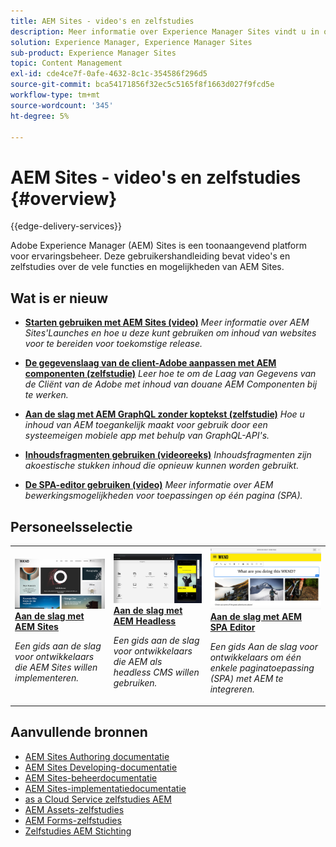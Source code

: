 ```yaml
---
title: AEM Sites - video's en zelfstudies
description: Meer informatie over Experience Manager Sites vindt u in onze video's en zelfstudies. Ontdek het personeelsbestand en de nieuwe functies in AEM Sites.
solution: Experience Manager, Experience Manager Sites
sub-product: Experience Manager Sites
topic: Content Management
exl-id: cde4ce7f-0afe-4632-8c1c-354586f296d5
source-git-commit: bca54171856f32ec5c5165f8f1663d027f9fcd5e
workflow-type: tm+mt
source-wordcount: '345'
ht-degree: 5%

---
```


# AEM Sites - video&#39;s en zelfstudies {#overview}

{{edge-delivery-services}}

Adobe Experience Manager (AEM) Sites is een toonaangevend platform voor ervaringsbeheer. Deze gebruikershandleiding bevat video&#39;s en zelfstudies over de vele functies en mogelijkheden van AEM Sites.


<div id="whats-new-section">

## Wat is er nieuw

* **[Starten gebruiken met AEM Sites (video)](./page-authoring/launches.md)**
  *Meer informatie over AEM Sites&#39;Launches en hoe u deze kunt gebruiken om inhoud van websites voor te bereiden voor toekomstige release.*

* **[De gegevenslaag van de client-Adobe aanpassen met AEM componenten (zelfstudie)](./integrations/adobe-client-data-layer/data-layer-customize.md)**
  *Leer hoe te om de Laag van Gegevens van de Cliënt van de Adobe met inhoud van douane AEM Componenten bij te werken.*

* **[Aan de slag met AEM GraphQL zonder koptekst (zelfstudie)](https://experienceleague.adobe.com/docs/experience-manager-learn/getting-started-with-aem-headless/graphql/overview.html)**
  *Hoe u inhoud van AEM toegankelijk maakt voor gebruik door een systeemeigen mobiele app met behulp van GraphQL-API&#39;s.*

* **[Inhoudsfragmenten gebruiken (videoreeks)](./content-fragments/content-fragments-feature-video-use.md)**
  *Inhoudsfragmenten zijn akoestische stukken inhoud die opnieuw kunnen worden gebruikt.*

* **[De SPA-editor gebruiken (video)](./spa-editor/spa-editor-framework-feature-video-use.md)**
  *Meer informatie over AEM bewerkingsmogelijkheden voor toepassingen op één pagina (SPA).*

</div>

<div id="recs-overview-body-1"></div>
<div id="recs-overview-body-2"></div>
<div id="recs-overview-body-3"></div>
<div id="recs-overview-body-4"></div>
<div id="recs-overview-body-5"></div>
<div id="recs-overview-body-6"></div>

<div id="staff-picks-section">

## Personeelsselectie

<table>
<tr>
  <td>
    <a href="https://experienceleague.adobe.com/docs/experience-manager-learn/getting-started-wknd-tutorial-develop/overview.html">
      <img alt="Aan de slag met AEM Sites - WKND-tutorial" src="./assets/aem-wknd-tutorial.png" />
    </a>
    <div>
      <a href="https://experienceleague.adobe.com/docs/experience-manager-learn/getting-started-wknd-tutorial-develop/overview.html">
    <strong>Aan de slag met AEM Sites</strong>
    </a>
    </div>
    <p>
    <em>Een gids aan de slag voor ontwikkelaars die AEM Sites willen implementeren.</em>
    <p>
  </td>
  <td>
    <a href="https://experienceleague.adobe.com/docs/experience-manager-learn/getting-started-with-aem-headless/overview.html">
    <img alt="Aan de slag met AEM Headless" src="./assets/aem-headless-tutorial.png" />
    </a>
    <div>
    <a href="https://experienceleague.adobe.com/docs/experience-manager-learn/getting-started-with-aem-headless/overview.html">
    <strong>Aan de slag met AEM Headless</strong>
    </a>
    </div>
    <p>
    <em>Een gids aan de slag voor ontwikkelaars die AEM als headless CMS willen gebruiken.</em>
    </p>
  </td>
  <td>
    <a href="https://experienceleague.adobe.com/docs/experience-manager-learn/getting-started-with-aem-headless/spa-editor/react/overview.html">
      <img alt="Aan de slag met AEM SPA Editor" src="./assets/aem-wknd-spa-editor-tutorial.png" />
    </a>
     <div>
      <a href="https://experienceleague.adobe.com/docs/experience-manager-learn/getting-started-with-aem-headless/spa-editor/react/overview.html">
        <strong>Aan de slag met AEM SPA Editor</strong>
      </a>
    </div>
    <p>
    <em>Een gids Aan de slag voor ontwikkelaars om één enkele paginatoepassing (SPA) met AEM te integreren.</em>
    <p>
  </td>
</tr>
</table>

</div>

## Aanvullende bronnen

* [AEM Sites Authoring documentatie](https://experienceleague.adobe.com/docs/experience-manager-65/authoring/home.html)
* [AEM Sites Developing-documentatie](https://experienceleague.adobe.com/docs/experience-manager-65/developing/home.html)
* [AEM Sites-beheerdocumentatie](https://experienceleague.adobe.com/docs/experience-manager-65/administering/home.html)
* [AEM Sites-implementatiedocumentatie](https://experienceleague.adobe.com/docs/experience-manager-65/deploying/home.html)
* [as a Cloud Service zelfstudies AEM](/help/cloud-service/overview.md)
* [AEM Assets-zelfstudies](/help/assets/overview.md)
* [AEM Forms-zelfstudies](/help/forms/overview.md)
* [Zelfstudies AEM Stichting](/help/foundation/overview.md)
